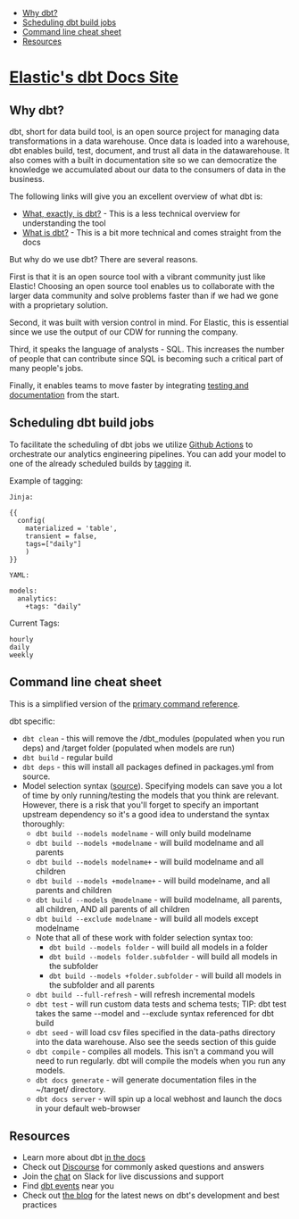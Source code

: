- [Why dbt?](#why-dbt)
- [Scheduling dbt build jobs](#scheduling-dbt-build-jobs)
- [Command line cheat sheet](#command-line-cheat-sheet)
- [Resources](#resources)

# [Elastic's dbt Docs Site](https://elastic.github.io/dbt/)

## Why dbt?

dbt, short for data build tool, is an open source project for managing data transformations in a data warehouse. Once data is loaded into a warehouse, dbt enables build, test, document, and trust all data in the datawarehouse. It also comes with a built in documentation site so we can democratize the knowledge we accumulated about our data to the consumers of data in the business.

The following links will give you an excellent overview of what dbt is:

- [What, exactly, is dbt?](https://blog.getdbt.com/what--exactly--is-dbt-/) - This is a less technical overview for understanding the tool
- [What is dbt?](https://docs.getdbt.com/docs/introduction) - This is a bit more technical and comes straight from the docs

But why do we use dbt? There are several reasons.

First is that it is an open source tool with a vibrant community just like Elastic! Choosing an open source tool enables us to collaborate with the larger data community and solve problems faster than if we had we gone with a proprietary solution.

Second, it was built with version control in mind. For Elastic, this is essential since we use the output of our CDW for running the company.

Third, it speaks the language of analysts - SQL. This increases the number of people that can contribute since SQL is becoming such a critical part of many people's jobs.

Finally, it enables teams to move faster by integrating [testing and documentation](https://docs.getdbt.com/docs/building-a-dbt-project/building-models/#testing-and-documenting-models) from the start.

## Scheduling dbt build jobs

To facilitate the scheduling of dbt jobs we utilize [Github Actions](https://docs.github.com/en/actions) to orchestrate our analytics engineering pipelines. You can add your model to one of the already scheduled builds by [tagging](https://docs.getdbt.com/reference/resource-configs/tags) it.

Example of tagging:
```
Jinja:

{{
  config(
    materialized = 'table',
	transient = false,
    tags=["daily"]
    )
}}
```

```
YAML:

models:
  analytics:
    +tags: "daily"
```

Current Tags:
```
hourly
daily
weekly
```
## Command line cheat sheet

This is a simplified version of the [primary command reference](https://docs.getdbt.com/reference/dbt-commands/).

dbt specific:

- `dbt clean` - this will remove the /dbt_modules (populated when you run deps) and /target folder (populated when models are run)
- `dbt build` - regular build
- `dbt deps` - this will install all packages defined in packages.yml from source.
- Model selection syntax ([source](https://docs.getdbt.com/docs/model-selection-syntax)). Specifying models can save you a lot of time by only running/testing the models that you think are relevant. However, there is a risk that you'll forget to specify an important upstream dependency so it's a good idea to understand the syntax thoroughly:
    - `dbt build --models modelname` - will only build modelname
    - `dbt build --models +modelname` - will build modelname and all parents
    - `dbt build --models modelname+` - will build modelname and all children
    - `dbt build --models +modelname+` - will build modelname, and all parents and children
    - `dbt build --models @modelname` - will build modelname, all parents, all children, AND all parents of all children
    - `dbt build --exclude modelname` - will build all models except modelname
    - Note that all of these work with folder selection syntax too:
        - `dbt build --models folder` - will build all models in a folder
        - `dbt build --models folder.subfolder` - will build all models in the subfolder
        - `dbt build --models +folder.subfolder` - will build all models in the subfolder and all parents
    - `dbt build --full-refresh` - will refresh incremental models
    - `dbt test` - will run custom data tests and schema tests; TIP: dbt test takes the same --model and --exclude syntax referenced for dbt build
    - `dbt seed` - will load csv files specified in the data-paths directory into the data warehouse. Also see the seeds section of this guide
    - `dbt compile` - compiles all models. This isn't a command you will need to run regularly. dbt will compile the models when you run any models.
    - `dbt docs generate` - will generate documentation files in the ~/target/ directory.
    - `dbt docs server` -  will spin up a local webhost and launch the docs in your default web-browser

## Resources
- Learn more about dbt [in the docs](https://docs.getdbt.com/docs/introduction)
- Check out [Discourse](https://discourse.getdbt.com/) for commonly asked questions and answers
- Join the [chat](http://slack.getdbt.com/) on Slack for live discussions and support
- Find [dbt events](https://events.getdbt.com) near you
- Check out [the blog](https://blog.getdbt.com/) for the latest news on dbt's development and best practices
